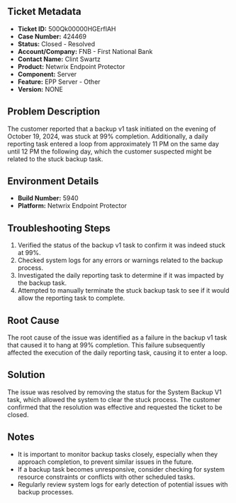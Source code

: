 ## Ticket Metadata
- **Ticket ID:** 500Qk00000HGErfIAH
- **Case Number:** 424469
- **Status:** Closed - Resolved
- **Account/Company:** FNB - First National Bank
- **Contact Name:** Clint Swartz
- **Product:** Netwrix Endpoint Protector
- **Component:** Server
- **Feature:** EPP Server - Other
- **Version:** NONE

## Problem Description
The customer reported that a backup v1 task initiated on the evening of October 19, 2024, was stuck at 99% completion. Additionally, a daily reporting task entered a loop from approximately 11 PM on the same day until 12 PM the following day, which the customer suspected might be related to the stuck backup task.

## Environment Details
- **Build Number:** 5940
- **Platform:** Netwrix Endpoint Protector

## Troubleshooting Steps
1. Verified the status of the backup v1 task to confirm it was indeed stuck at 99%.
2. Checked system logs for any errors or warnings related to the backup process.
3. Investigated the daily reporting task to determine if it was impacted by the backup task.
4. Attempted to manually terminate the stuck backup task to see if it would allow the reporting task to complete.

## Root Cause
The root cause of the issue was identified as a failure in the backup v1 task that caused it to hang at 99% completion. This failure subsequently affected the execution of the daily reporting task, causing it to enter a loop.

## Solution
The issue was resolved by removing the status for the System Backup V1 task, which allowed the system to clear the stuck process. The customer confirmed that the resolution was effective and requested the ticket to be closed.

## Notes
- It is important to monitor backup tasks closely, especially when they approach completion, to prevent similar issues in the future.
- If a backup task becomes unresponsive, consider checking for system resource constraints or conflicts with other scheduled tasks.
- Regularly review system logs for early detection of potential issues with backup processes.